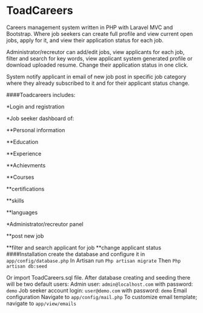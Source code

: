 # ToadCareers
Careers management system written in PHP with Laravel MVC and Bootstrap. Where job seekers can create full profile and view current open jobs, apply for it, and view their application status for each job.


Administrator/recreutor can add/edit jobs, view applicants for each job, filter and search for key words, view applicant system generated profile or download uploaded resume. Change their application status in one click.


System notify applicant in email of new job post in specific job category where they already subscribed to it and for their applicant status change.


####Toadcareers includes:

*Login and registration

*Job seeker dashboard of:

**Personal information

**Education

**Experience

**Achievments

**Courses

**certifications

**skills

**languages

*Administrator/recreutor panel

**post new job

**filter and search applicant for job
**change applicant status
####Installation
create the database and configure it in `app/config/database.php`
In Artisan run
`Php artisan migrate`
Then
`Php artisan db:seed`

Or import ToadCareers.sql file.
After database creating and seeding there will be two default users:
Admin user: `admin@localhost.com` with password: `demo`
Job seeker account login: `user@demo.com` with password: `demo`
Email configuration
Navigate to `app/config/mail.php`
To customize email template; navigate to `app/view/emails`
